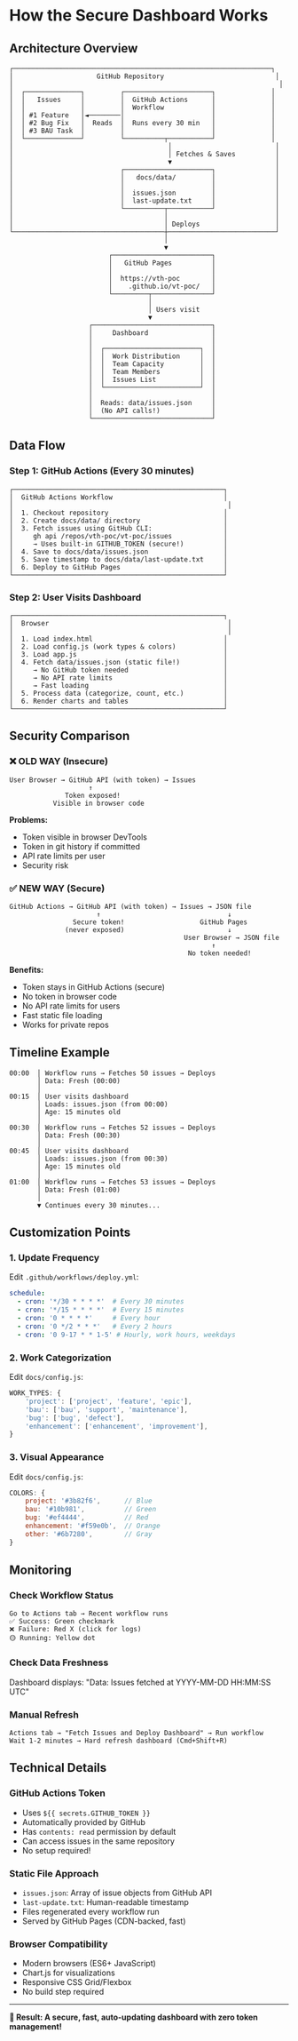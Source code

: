 # How the Secure Dashboard Works

## Architecture Overview

```
┌─────────────────────────────────────────────────────────────────┐
│                     GitHub Repository                            │
│                                                                   │
│  ┌──────────────┐         ┌──────────────────────┐              │
│  │   Issues     │         │  GitHub Actions      │              │
│  │              │         │  Workflow            │              │
│  │ #1 Feature   │◄────────│                      │              │
│  │ #2 Bug Fix   │  Reads  │  Runs every 30 min   │              │
│  │ #3 BAU Task  │         │                      │              │
│  └──────────────┘         └──────────┬───────────┘              │
│                                       │                          │
│                                       │ Fetches & Saves          │
│                                       ▼                          │
│                           ┌──────────────────────┐               │
│                           │   docs/data/         │               │
│                           │                      │               │
│                           │  issues.json         │               │
│                           │  last-update.txt     │               │
│                           └──────────┬───────────┘               │
│                                      │                           │
│                                      │ Deploys                   │
└──────────────────────────────────────┼───────────────────────────┘
                                       │
                                       ▼
                         ┌─────────────────────────┐
                         │   GitHub Pages          │
                         │                         │
                         │  https://vth-poc        │
                         │    .github.io/vt-poc/   │
                         └─────────┬───────────────┘
                                   │
                                   │ Users visit
                                   ▼
                    ┌──────────────────────────────┐
                    │     Dashboard                │
                    │                              │
                    │  ┌────────────────────────┐  │
                    │  │  Work Distribution     │  │
                    │  │  Team Capacity         │  │
                    │  │  Team Members          │  │
                    │  │  Issues List           │  │
                    │  └────────────────────────┘  │
                    │                              │
                    │  Reads: data/issues.json     │
                    │  (No API calls!)             │
                    └──────────────────────────────┘
```

## Data Flow

### Step 1: GitHub Actions (Every 30 minutes)

```
┌─────────────────────────────────────────────────────┐
│  GitHub Actions Workflow                            │
│                                                      │
│  1. Checkout repository                             │
│  2. Create docs/data/ directory                     │
│  3. Fetch issues using GitHub CLI:                  │
│     gh api /repos/vth-poc/vt-poc/issues             │
│     → Uses built-in GITHUB_TOKEN (secure!)          │
│  4. Save to docs/data/issues.json                   │
│  5. Save timestamp to docs/data/last-update.txt     │
│  6. Deploy to GitHub Pages                          │
└─────────────────────────────────────────────────────┘
```

### Step 2: User Visits Dashboard

```
┌─────────────────────────────────────────────────────┐
│  Browser                                             │
│                                                      │
│  1. Load index.html                                 │
│  2. Load config.js (work types & colors)            │
│  3. Load app.js                                     │
│  4. Fetch data/issues.json (static file!)           │
│     → No GitHub token needed                        │
│     → No API rate limits                            │
│     → Fast loading                                  │
│  5. Process data (categorize, count, etc.)          │
│  6. Render charts and tables                        │
└─────────────────────────────────────────────────────┘
```

## Security Comparison

### ❌ OLD WAY (Insecure)

```
User Browser → GitHub API (with token) → Issues
                    ↑
              Token exposed!
           Visible in browser code
```

**Problems:**
- Token visible in browser DevTools
- Token in git history if committed
- API rate limits per user
- Security risk

### ✅ NEW WAY (Secure)

```
GitHub Actions → GitHub API (with token) → Issues → JSON file
                      ↑                                ↓
                Secure token!                   GitHub Pages
              (never exposed)                          ↓
                                            User Browser → JSON file
                                                   ↑
                                             No token needed!
```

**Benefits:**
- Token stays in GitHub Actions (secure)
- No token in browser code
- No API rate limits for users
- Fast static file loading
- Works for private repos

## Timeline Example

```
00:00  │ Workflow runs → Fetches 50 issues → Deploys
       │ Data: Fresh (00:00)
       │
00:15  │ User visits dashboard
       │ Loads: issues.json (from 00:00)
       │ Age: 15 minutes old
       │
00:30  │ Workflow runs → Fetches 52 issues → Deploys
       │ Data: Fresh (00:30)
       │
00:45  │ User visits dashboard
       │ Loads: issues.json (from 00:30)
       │ Age: 15 minutes old
       │
01:00  │ Workflow runs → Fetches 53 issues → Deploys
       │ Data: Fresh (01:00)
       │
       ▼ Continues every 30 minutes...
```

## Customization Points

### 1. Update Frequency

Edit `.github/workflows/deploy.yml`:

```yaml
schedule:
  - cron: '*/30 * * * *'  # Every 30 minutes
  - cron: '*/15 * * * *'  # Every 15 minutes
  - cron: '0 * * * *'     # Every hour
  - cron: '0 */2 * * *'   # Every 2 hours
  - cron: '0 9-17 * * 1-5' # Hourly, work hours, weekdays
```

### 2. Work Categorization

Edit `docs/config.js`:

```javascript
WORK_TYPES: {
    'project': ['project', 'feature', 'epic'],
    'bau': ['bau', 'support', 'maintenance'],
    'bug': ['bug', 'defect'],
    'enhancement': ['enhancement', 'improvement'],
}
```

### 3. Visual Appearance

Edit `docs/config.js`:

```javascript
COLORS: {
    project: '#3b82f6',      // Blue
    bau: '#10b981',          // Green
    bug: '#ef4444',          // Red
    enhancement: '#f59e0b',  // Orange
    other: '#6b7280',        // Gray
}
```

## Monitoring

### Check Workflow Status

```
Go to Actions tab → Recent workflow runs
✅ Success: Green checkmark
❌ Failure: Red X (click for logs)
🟡 Running: Yellow dot
```

### Check Data Freshness

Dashboard displays: "Data: Issues fetched at YYYY-MM-DD HH:MM:SS UTC"

### Manual Refresh

```
Actions tab → "Fetch Issues and Deploy Dashboard" → Run workflow
Wait 1-2 minutes → Hard refresh dashboard (Cmd+Shift+R)
```

## Technical Details

### GitHub Actions Token

- Uses `${{ secrets.GITHUB_TOKEN }}`
- Automatically provided by GitHub
- Has `contents: read` permission by default
- Can access issues in the same repository
- No setup required!

### Static File Approach

- `issues.json`: Array of issue objects from GitHub API
- `last-update.txt`: Human-readable timestamp
- Files regenerated every workflow run
- Served by GitHub Pages (CDN-backed, fast)

### Browser Compatibility

- Modern browsers (ES6+ JavaScript)
- Chart.js for visualizations
- Responsive CSS Grid/Flexbox
- No build step required

---

**🎯 Result: A secure, fast, auto-updating dashboard with zero token management!**
